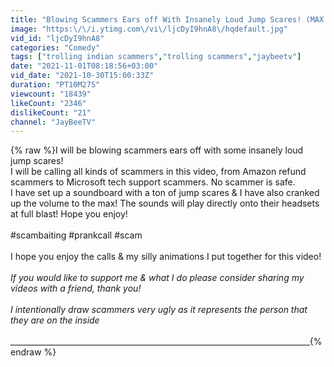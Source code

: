 ```yaml
---
title: "Blowing Scammers Ears off With Insanely Loud Jump Scares! (MAX Volume!)"
image: "https:\/\/i.ytimg.com\/vi\/ljcDyI9hnA8\/hqdefault.jpg"
vid_id: "ljcDyI9hnA8"
categories: "Comedy"
tags: ["trolling indian scammers","trolling scammers","jaybeetv"]
date: "2021-11-01T08:18:56+03:00"
vid_date: "2021-10-30T15:00:33Z"
duration: "PT10M27S"
viewcount: "18439"
likeCount: "2346"
dislikeCount: "21"
channel: "JayBeeTV"
---
```

{% raw %}I will be blowing scammers ears off with some insanely loud jump scares!<br />I will be calling all kinds of scammers in this video, from Amazon refund scammers to Microsoft tech support scammers. No scammer is safe.<br />I have set up a soundboard with a ton of jump scares &amp; I have also cranked up the volume to the max! The sounds will play directly onto their headsets at full blast! Hope you enjoy! <br /><br />#scambaiting​​ #prankcall​​ #scam<br /><br />I hope you enjoy the calls &amp; my silly animations I put together for this video!  <br /><br />*If you would like to support me &amp; what I do please consider sharing my videos with a friend, thank you!*<br /><br />*I intentionally draw scammers very ugly as it represents the person that they are on the inside*<br /><br />___________________________________________________________________________{% endraw %}
